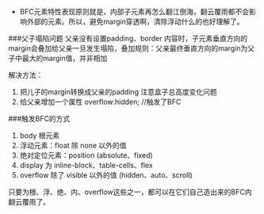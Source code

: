 <!-- BFC块级格式化上下文.md -->

- BFC元素特性表现原则就是，内部子元素再怎么翻江倒海，翻云覆雨都不会影响外部的元素。所以，避免margin穿透啊，清除浮动什么的也好理解了。

###父子塌陷问题
父亲没有设置padding、border 内容时，子元素垂直方向的margin会叠加给父亲一旦发生塌陷，叠加规则：父亲最终垂直方向的margin为父子中最大的margin值，并非相加     

解决方法：  
1. 把儿子的margin转换成父亲的padding 注意盒子总高度变化问题
2. 给父亲增加一个属性 overflow:hidden;    //触发了BFC

###触发BFC的方式
1. body 根元素
2. 浮动元素：float 除 none 以外的值
3. 绝对定位元素：position (absolute、fixed)
4. display 为 inline-block、table-cells、flex
5. overflow 除了 visible 以外的值 (hidden、auto、scroll)

只要为根、浮、绝、内、overflow这些之一，都可以在它们自己造出来的BFC内翻云覆雨了。